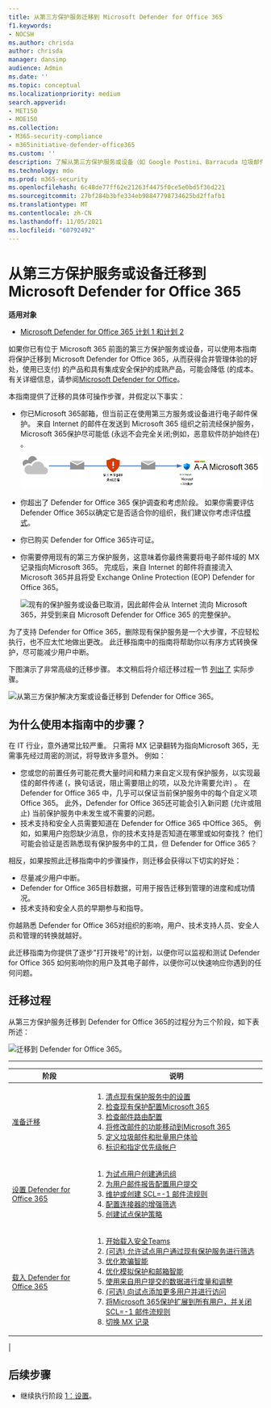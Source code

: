 ```yaml
---
title: 从第三方保护服务迁移到 Microsoft Defender for Office 365
f1.keywords:
- NOCSH
ms.author: chrisda
author: chrisda
manager: dansimp
audience: Admin
ms.date: ''
ms.topic: conceptual
ms.localizationpriority: medium
search.appverid:
- MET150
- MOE150
ms.collection:
- M365-security-compliance
- m365initiative-defender-office365
ms.custom: ''
description: 了解从第三方保护服务或设备（如 Google Postini、Barracuda 垃圾邮件和病毒防火墙或 Cisco IronPort）迁移到 Microsoft Defender Office 365保护。
ms.technology: mdo
ms.prod: m365-security
ms.openlocfilehash: 6c48de77ff62e21263f4475f0ce5e0bd5f36d221
ms.sourcegitcommit: 27bf284b3bfe334eb98847798734625bd2ffafb1
ms.translationtype: MT
ms.contentlocale: zh-CN
ms.lasthandoff: 11/05/2021
ms.locfileid: "60792492"
---
```

# <a name="migrate-from-a-third-party-protection-service-or-device-to-microsoft-defender-for-office-365"></a>从第三方保护服务或设备迁移到 Microsoft Defender for Office 365

**适用对象**
- [Microsoft Defender for Office 365 计划 1 和计划 2](defender-for-office-365.md)

如果你已有位于 Microsoft 365 前面的第三方保护服务或设备，可以使用本指南将保护迁移到 Microsoft Defender for Office 365，从而获得合并管理体验的好处，使用已支付) 的产品和具有集成安全保护的成熟产品，可能会降低 (的成本。 有关详细信息，请参阅[Microsoft Defender for Office](https://www.microsoft.com/security/business/threat-protection/office-365-defender)。

本指南提供了迁移的具体可操作步骤，并假定以下事实：

- 你已Microsoft 365邮箱，但当前正在使用第三方服务或设备进行电子邮件保护。 来自 Internet 的邮件在发送到 Microsoft 365 组织之前流经保护服务，Microsoft 365保护尽可能低 (永远不会完全关闭;例如，恶意软件防护始终在) 。

  ![邮件通过第三方保护服务或设备从 Internet 流动，然后再Microsoft 365。](../../media/mdo-migration-before.png)

- 你超出了 Defender for Office 365 保护调查和考虑阶段。 如果你需要评估 Defender Office 365以确定它是否适合你的组织，我们建议你考虑评估[模式](office-365-evaluation.md)。

- 你已购买 Defender for Office 365许可证。

- 你需要停用现有的第三方保护服务，这意味着你最终需要将电子邮件域的 MX 记录指向Microsoft 365。 完成后，来自 Internet 的邮件将直接流入 Microsoft 365并且将受 Exchange Online Protection (EOP) Defender for Office 365。

  ![现有的保护服务或设备已取消，因此邮件会从 Internet 流向 Microsoft 365，并受到来自 Microsoft Defender for Office 365 的完整保护。](../../media/mdo-migration-after.png)

为了支持 Defender for Office 365，删除现有保护服务是一个大步骤，不应轻松执行，也不应太忙地做出更改。 此迁移指南中的指南将帮助你以有序方式转换保护，尽可能减少用户中断。

下图演示了非常高级的迁移步骤。 本文稍后将介绍迁移过程一节 [列出了](#the-migration-process) 实际步骤。

![从第三方保护解决方案或设备迁移到 Defender for Office 365。](../../media/mdo-migration-overview.png)

## <a name="why-use-the-steps-in-this-guide"></a>为什么使用本指南中的步骤？

在 IT 行业，意外通常比较严重。 只需将 MX 记录翻转为指向Microsoft 365，无需事先经过周密的测试，将导致许多意外。 例如：

- 您或您的前置任务可能花费大量时间和精力来自定义现有保护服务，以实现最佳的邮件传递 (，换句话说，阻止需要阻止的项，以及允许需要允许) 。 在 Defender for Office 365 中，几乎可以保证当前保护服务中的每个自定义项Office 365。 此外，Defender for Office 365还可能会引入新问题 (允许或阻止) 当前保护服务中未发生或不需要的问题。
- 技术支持和安全人员需要知道在 Defender for Office 365 中Office 365。 例如，如果用户抱怨缺少消息，你的技术支持是否知道在哪里或如何查找？ 他们可能会验证是否熟悉现有保护服务中的工具，但 Defender for Office 365？

相反，如果按照此迁移指南中的步骤操作，则迁移会获得以下切实的好处：

- 尽量减少用户中断。
- Defender for Office 365目标数据，可用于报告迁移到管理的进度和成功情况。
- 技术支持和安全人员的早期参与和指导。

你越熟悉 Defender for Office 365对组织的影响，用户、技术支持人员、安全人员和管理的转换就越好。

此迁移指南为你提供了逐步"打开拨号"的计划，以便你可以监视和测试 Defender for Office 365 如何影响你的用户及其电子邮件，以便你可以快速响应你遇到的任何问题。

## <a name="the-migration-process"></a>迁移过程

从第三方保护服务迁移到 Defender for Office 365的过程分为三个阶段，如下表所述：

![迁移到 Defender for Office 365。](../../media/phase-diagrams/migration-phases.png)

<p>

****

|阶段|说明|
|---|---|
|[准备迁移](migrate-to-defender-for-office-365-prepare.md)|<ol><li>[清点现有保护服务中的设置](migrate-to-defender-for-office-365-prepare.md#inventory-the-settings-at-your-existing-protection-service)</li><li>[检查现有保护配置Microsoft 365](migrate-to-defender-for-office-365-prepare.md#check-your-existing-protection-configuration-in-microsoft-365)</li><li>[检查邮件路由配置](migrate-to-defender-for-office-365-prepare.md#check-your-mail-routing-configuration)</li><li>[将修改邮件的功能移动到Microsoft 365](migrate-to-defender-for-office-365-prepare.md#move-features-that-modify-messages-into-microsoft-365)</li><li>[定义垃圾邮件和批量用户体验](migrate-to-defender-for-office-365-prepare.md#define-spam-and-bulk-user-experiences)</li><li>[标识和指定优先级帐户](migrate-to-defender-for-office-365-prepare.md#identify-and-designate-priority-accounts)</li></ol>|
|[设置 Defender for Office 365](migrate-to-defender-for-office-365-setup.md)|<ol><li>[为试点用户创建通讯组](migrate-to-defender-for-office-365-setup.md#step-1-create-distribution-groups-for-pilot-users)</li><li>[为用户邮件报告配置用户提交](migrate-to-defender-for-office-365-setup.md#step-2-configure-user-submission-for-user-message-reporting)</li><li>[维护或创建 SCL=-1 邮件流规则](migrate-to-defender-for-office-365-setup.md#step-3-maintain-or-create-the-scl-1-mail-flow-rule)</li><li>[配置连接器的增强筛选](migrate-to-defender-for-office-365-setup.md#step-4-configure-enhanced-filtering-for-connectors)</li><li>[创建试点保护策略](migrate-to-defender-for-office-365-setup.md#step-5-create-pilot-protection-policies)</li></ol>|
|[载入 Defender for Office 365](migrate-to-defender-for-office-365-onboard.md)|<ol><li>[开始载入安全Teams](migrate-to-defender-for-office-365-onboard.md#step-1-begin-onboarding-security-teams)</li><li>[ (可选) 允许试点用户通过现有保护服务进行筛选](migrate-to-defender-for-office-365-onboard.md#step-2-optional-exempt-pilot-users-from-filtering-by-your-existing-protection-service)</li><li>[优化欺骗智能](migrate-to-defender-for-office-365-onboard.md#step-3-tune-spoof-intelligence)</li><li>[优化模拟保护和邮箱智能](migrate-to-defender-for-office-365-onboard.md#step-4-tune-impersonation-protection-and-mailbox-intelligence)</li><li>[使用来自用户提交的数据进行度量和调整](migrate-to-defender-for-office-365-onboard.md#step-5-use-data-from-user-submissions-to-measure-and-adjust)</li><li>[ (可选) 向试点添加更多用户并进行访问](migrate-to-defender-for-office-365-onboard.md#step-6-optional-add-more-users-to-your-pilot-and-iterate)</li><li>[将Microsoft 365保护扩展到所有用户，并关闭 SCL=-1 邮件流规则](migrate-to-defender-for-office-365-onboard.md#step-7-extend-microsoft-365-protection-to-all-users-and-turn-off-the-scl-1-mail-flow-rule)</li><li>[切换 MX 记录](migrate-to-defender-for-office-365-onboard.md#step-8-switch-your-mx-records)</li></ol>|
|

## <a name="next-step"></a>后续步骤

- 继续执行阶段 [1：设置](migrate-to-defender-for-office-365-prepare.md)。
